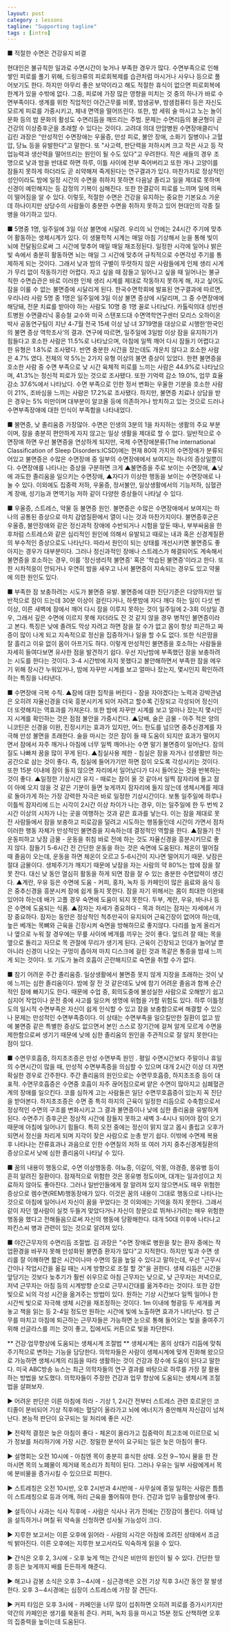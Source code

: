 ```yaml
---
layout: post
category : lessons
tagline: "Supporting tagline"
tags : [intro]
---
```


■ 적절한 수면은 건강유지 비결

현대인은 불규칙한 일과로 수면시간이 늦거나 부족한 경우가 많다.
수면부족으로 인해 쌓인 피로를 풀기 위해, 드링크류의 피로회복제를 습관처럼 마시거나 사우나 등으로 풀어보기도 한다. 하지만 아무리 좋은 보약이라고 해도 적절한 휴식이 없으면 피로회복에 한계가 있을 수밖에 없다. 그중, 피로에 가장 많은 영향을 미치는 것 중의 하나가 바로 수면부족이다.
생계를 위한 직업적인 야간근무를 비롯, 밤샘공부, 밤샘컴퓨터 등은 자신도 모르게 피로를 가중시키고, 체내 면역을 떨어뜨린다. 또한, 밤 세워 술 마시고 노는 놀이문화 등의 밤 문화의 활성도 수면리듬을 깨뜨리는 주범.
문제는 수면리듬의 불균형이 곧 건강의 이상증후군을 초래할 수 있다는 것이다.
고려대 의대 안암병원 수면장애클리닉 김린 과장은 "만성적인 수면장애는 우울증, 만성 피로, 불안 장애, 소화기 질병이나 고혈압, 당뇨 등을 유발한다"고 말한다. 또 "사고력, 판단력을 저하시켜 크고 작은 사고 등 작업능력과 생산력을 떨어뜨리는 원인이 될 수도 있다"고 우려한다.
작은 새들의 경우 조명으로 낮과 밤을 반대로 하면 하루, 이틀 사이에 전부 죽어버리고 또한 개나 고양이를 잠들지 못하게 하더라도 곧 쇠약해져 죽게된다는 연구결과가 있다. 마찬가지로 정상적인 성인이라도 밤에 일정 시간의 수면을 취하지 못하면 다음날 졸리고 일을 제대로 못하며 신경이 예민해지는 등 감정의 기복이 심해진다. 또한 한결같이 피로를 느끼며 일에 의욕이 떨어짐을 알 수 있다.
이렇듯, 적절한 수면은 건강을 유지하는 중요한 기본요소 가운데 하나이지만 상당수의 사람들이 충분한 수면을 취하지 못하고 있어 현대인의 각종 질병을 야기하고 있다.
 
■ 5명중 1명, 일주일에 3일 이상 불면에 시달려.
우리의 뇌 안에는 24시간 주기에 맞추어 활동하는 생체시계가 있다. 이 생물학적 시계는 매일 아침 기상해서 눈을 통해 빛이 뇌에 전달됨으로써 그 시간에 맞추어 매일 매일 재조정된다. 일정한 시각에 일어나 밝은 빛 속에서 충분히 활동하면 뇌는 매일 그 시간에 맞추어 규칙적으로 수면각성 주기를 통제하게 되는 것이다.
그래서 낮과 밤의 구별이 뚜렷하지 않은 사람들에게 인체 생리 시계가 무리 없이 작동하기란 어렵다. 자고 싶을 때 잠들고 일어나고 싶을 때 일어나는 불규칙한 수면습관은 바로 이러한 인체 생리 시계를 제대로 작동하지 못하게 해, 자고 싶어도 잠을 이룰 수 없는 불면증에 시달리게 된다.
한국수면학회에 발표된 연구결과에 따르면, 우리나라 사람 5명 중 1명은 일주일에 3일 이상 불면 증상에 시달리며, 그 중 수면장애에 해당돼, 전문 치료를 받아야 하는 사람도 10명 중 1명 꼴로 나타났다.
카톨릭의대 성빈센트병원 수면클리닉 홍승철 교수와 미국 스탠포드대 수면역학연구센터 모리스 오하이온 박사 공동연구팀이 지난 4-7월 전국 15세 이상 남·녀 3719명을 대상으로 시행한‘한국인의 불면 증상 역학조사’의 결과.
연구에 따르면, 일주일에 3일밤 이상 잠을 유지하기가 힘들다고 호소한 사람은 11.5%로 나타났으며, 아침에 일찍 깨어 다시 잠들기 어렵다고 한 유형은 1.8%로 조사됐다. 반면 충분한 시간을 잤는데도 개운치 않다고 호소한 사람은 4.7% 였다. 전체의 약 5%는 2가지 유형 이상의 불면 증상이 있었다.
한편 불면증을 호소한 사람 중 수면 부족으로 낮 시간 육체적 피로를 느끼는 사람은 44.9%로 나타났으며, 41.3%는 정신적 피로가 있는 것으로 조사됐다. 또한 기억력 감소 19.0%, 업무 효율 감소 37.6%에서 나타났다.
수면 부족으로 인한 정서 변화는 우울한 기분을 호소한 사람이 21%, 조바심을 느끼는 사람은 17.2%로 조사됐다.
하지만, 불면증 치료나 상담을 받은 경우는 5% 미만이며 대부분이 알코올 등에 의존하거나 방치하고 있는 것으로 드러나 수면부족장애에 대한 인식이 부족함을 나타내었다.
 
■ 불면증, 낮 졸리움증 가장많아.
수면은 인생의 3분의 1을 차지하는 생활의 주요 부분이며, 잠을 충분히 편안하게 자지 않고는 일상 생활을 제대로 할 수 없다.
일반적으로 수면장애 하면 우선 불면증을 연상하게 되지만, 국제 수면장애분류(The international Classification of Sleep Disorders:ICSD)에는 현재 80여 가지의 수면장애가 분류되어있고 불면증은 수많은 수면장애 중 일부의 수면장애에서 보여지는 하나의 증상일뿐이다.
수면장애를 나타나는 증상을 구분하면 크게 ▲불면증을 주로 보이는 수면장애, ▲낮에 과도한 졸리움을 일으키는 수면장애, ▲자다가 이상한 행동을 보이는 수면장애로 나눌 수 있다. 이외에도 집중력 저하, 우울증, 정서불안, 일상생활에서의 기능저하, 심혈관계 장애, 성기능과 면역기능 저하 같이 다양한 증상들이 나타날 수 있다.
 
■ 우울증, 스트레스, 약물 등 불면증 원인.
불면증은 수많은 수면장애에서 보여지는 하나의 공통된 증상으로 마치 감염질환에서 열이 나는 것과 마찬가지이다.
불면증후군은 우울증, 불안장애와 같은 정신과적 장애에 수반되거나 시험을 앞둔 때나, 부부싸움을 한 후처럼 스트레스와 같은 심리적인 원인에 의해서 유발되고 때로는 내과 혹은 신경계질환의 부수적인 증상으로도 나타난다. 따라서 원인이 되는 상태를 개선시키면 불면증도 좋아지는 경우가 대부분이다. 그러나 정신과적인 장애나 스트레스가 해결되어도 계속해서 불면증을 호소하는 경우, 이를 '정신생리적 불면증' 혹은 '학습된 불면증'이라고 한다. 또한 시차적응이 안되거나 우연히 밤을 새우고 나서 불면증이 지속되는 경우도 있고 약물에 의한 원인도 있다.
 
■ 부족한 잠 보충하려는 시도가 불면증 유발.
불면증에 대한 진단기준은 다양하지만 일반적으로 잠이 드는데 30분 이상이 걸린다거나, 하룻밤에 자다 깨다 하는 일이 다섯 번 이상, 이른 새벽에 잠에서 깨어 다시 잠을 이루지 못하는 것이 일주일에 2-3회 이상일 경우, 그래서 깊은 수면에 이르지 못해 자더라도 잔 것 같지 않을 경우 병적인 불면증이라고 본다. 특징은 낮에 졸려도 막상 자려고 하면 잠을 잘 수가 없고 몸이 항상 피곤하고 짜증이 많이 나게 되고 지속적으로 정신을 집중하거나 일을 할 수도 없다. 또한 식은땀을 잘 흘리고 이유 없이 몸이 아프기도 하다.
이렇게 만성적인 불면증을 호소하는 사람들을 자세히 들여다보면 유사한 점을 발견하기 쉽다. 우선 지난밤에 부족했던 잠을 보충하려는 시도를 한다는 것이다. 3-4 시간밖에 자지 못했다고 불안해하면서 부족한 잠을 메우기 위해 장시간 누워있거나, 밤에 자꾸만 시계를 보고 얼마나 잤는지, 몇시인지 확인하려하는 특징을 나타낸다.
 
■ 수면장애 극복 수칙.
▲잠에 대한 집착을 버린다 - 잠을 자야겠다는 노력과 강박관념은 오히려 자율신경을 더욱 흥분시키게 되어 자려고 할수록 긴장되고 각성되어 정신이 더 또렷해지는 역효과를 가져온다. 또한 밤에 자꾸만 시계를 보고 얼마나 잤는지 몇시인지  시계를 확인하는 것은 점점 불안을 가중시킨다.
▲담배, 술은 금물 - 아주 적은 양의 니코틴은 신경을 이완, 진정시키는 효과가 있지만, 어느 한도를 넘으면 중추신경계를 자극해 만성 불면을 초래한다. 술을 마시는 것은 잠이 들 때 도움이 되지만 효과가 떨어지면서 잠에서 자주 깨거나 아침에 너무 일찍 깨어나는 수면 말기 불면증이 일어난다. 잠의 질도 나빠져 꿈을 많이 꾸게 된다.
▲침실사용 제한 - 침실은 잠을 자거나 성생활만 하는 공간으로 삼는 것이 좋다.  즉, 침실에 들어가기만 하면 잠이 오도록 각성시키는 것이다. 또한 15분 이내에 잠이 들지 않으면 자리에서 일어났다가 다시 들어오는 것을 반복하는 것이 좋다.
▲일정한 기상시간 유지 - 때로는 잠이 올 것 같아서 일찍 잠자리에 들고 잠이 아예 오지 않을 것 같은 기분이 들면 늦게까지 잠자리에 들지 않는데 생체시계를 제대로 돌아가게 하는 가장 강력한 자극은 바로 일정한 기상시간이다. 보통 일주일에 하루나 이틀씩 잠자리에 드는 시각이 2시간 이상 차이가 나는 경우, 이는 일주일에 한 두 번씩 2시간 이상의 시차가 나는 곳을 여행하는 것과 같은 효과를 낳는다. 이는 잠을 제대로 못잔 사람들에서 잠을 보충하고 피로감을 덜려고 시도하는 행동들인데 시간이 가면서 점차 이러한 행동 자체가 만성적인 불면증을 지속하는데 결정적인 역할을 한다.
▲잠들기 전 운동피하고 낮잠 금물 - 운동을 취침 바로 전에 하는 것도 자율신경을 흥분시키므로 좋지 않다. 잠들기 5-6시간 전 간단한 운동을 하는 것은 숙면에 도움된다. 체온이 떨어질 때 졸음이 오는데, 운동을 하면 체온이 오르고 5-6시간이 지나면 떨어지기 때문. 낮잠은 절대 금물이다. 생체주기가 깨지기 때문에 낮잠을 자는 사람의 약 80%는 밤에 잠을 잘 못 잔다. 대신 낮 동안 열심히 활동을 하게 되면 잠을 잘 수 있는 충분한 수면압력이 생긴다.
▲계란, 우유 등은 수면에 도움 - 커피, 홍차, 녹차 등 카페인이 많은 음료와 음식 등은 중추신경을 흥분시켜 잠에 쉽게 들지 못한다. 잠을 자기 위해서는 몸이 최대한 이완돼 있어야 하는데 배가 고플 경우 숙면에 도움이 되지 못한다. 두부, 계란, 우유, 바나나 등은 수면에 도움되는 식품.
▲잠자는 자세가 중요하다 - 목과 허리는 잠자는 자세에서 가장 중요하다.
잠자는 동안은 정상적인 척추만곡이 유지되어 근육긴장이 없어야 하는데, 높은 베개는 목뼈와 근육을 긴장시켜 숙면을 방해하므로 좋지않다. 다리를 높게 올리거나 옆으로 누워 잘 경우에는 무릎 사이에 베개를 끼우는 것이 좋다. 엎드려 잘 때는 목을 옆으로 돌리고 자므로 목 관절에 무리가 생기게 된다. 근육이 긴장되고 인대가 늘어날 뿐 아니라 신경이 나오는 구멍이 좁아져 마치 디스크에 걸린 것과 똑같은 통증을 밤새 느끼게 되는 것이다. 또 기도가 눌려 호흡이 곤란해지므로 숙면을 취할 수가 없다.
 
■ 참기 어려운 주간 졸리움증.
일상생활에서 불면증 못지 않게 지장을 초래하는 것이 낮에 느끼는 심한 졸리움이다. 밤에 잘 잔 것 같은데도 낮에 참기 어려운 졸음과 함께 순간적인 잠에 빠지기도 한다. 때문에 수업 중, 회의도중에 불성실한 사람으로 오해받기 쉽고 심지어 작업이나 운전 중에 사고를 일으켜 생명에 위협을 가할 위험도 있다.
하루 이틀정도의 일시적 수면부족은 자신이 쉽게 인식할 수 있고 잠을 보충함으로써 해결할 수 있으나 문제는 만성적인 수면부족증이다. 이 상태는 수면부족을 일으킬만한 질환이 없고 밤에 불면증 같은 특별한 증상도 없으면서 본인 스스로 장기간에 걸쳐 알게 모르게 수면을 제한함으로써 생기기 때문에 낮에 심한 졸리움의 원인을 주관적으로 잘 알지 못한다는 점이 있다.
 
■ 수면무호흡증, 하지초조증은 만성 수면부족 원인  .
평일 수면시간보다 주말이나 휴일의 수면시간이 많을 때, 만성적 수면부족증을 의심할 수 있으며 대개 2시간 이상 더 자면 확실한 경우로 간주한다.
주간 졸리움의 원인으로는 수면무호흡증, 하지초조증 등이 대표적. 수면무호흡증은 수면중 호흡이 자주 끊어짐으로써 얕은 수면이 많아지고 심폐혈관계의 장애를 일으킨다. 코를 심하게 고는 사람들은 일단 수면무호흡증이 있는지 꼭 진단을 받아본다.
하지초조증은 수면 중 특히 하지의 근육이 일정한 리듬으로 수축함으로서 정상적인 수면의 구조를 변화시키고 그 결과 불면증이나 낮에 심한 졸리움을 유발하게 된다.
수면주기 증후군은 정상적 시간에 잠들지 못하고 새벽 3-4시나 되어야 잠이 오기 때문에 아침에 일어나기 힘들다. 특히 오전 중에는 정신이 맑지 않고 몹시 졸립고 오후가 되면서 정신을 차리게 되며 지각이 잦은 사람으로 눈총 받기 쉽다. 이밖에 수면제 복용 후 나타나는 잔류효과나 과음으로 인한 수면질의 저하 또 여러 가지 중추신경계질환의 증상으로서 낮에 심한 졸리움이 나타날 수 있다.
 
■ 꿈의 내용이 행동으로, 수면 이상행동증.
야뇨증, 이갈이, 악몽, 야경증, 몽유병 등이 흔히 알려진 질환이다. 잠재적으로 위험한 것은 몽유병 정도이며, 대개는 일과성이고 치료하지 않아도 좋아진다. 그러나 일반인들에게 잘 알려져 있지 않으면서도 매우 위험한 증상으로 렘수면(REM)행동장애가 있다. 이것은 꿈의 내용이 그대로 행동으로 나타나는 것으로 아침에 일어나서 자신이 꿈을 꾸었다는 것 이외에는 기억을 하지 못한다. 그래서 같이 자던 옆사람이 실컷 두들겨 맞았다거나 자신이 창문으로 뛰쳐나가려는 매우 위험한 행동을 했다고 전해들음으로써 자신의 행동에 당황해한다. 대개 50대 이후에 나타나고 파킨스씨 병과 관련이 있는 것으로 알려져 있다.
 
■ 야간근무자의 수면리듬 조절법.
김 과장은 "수면 장애로 병원을 찾는 환자 중에는 작업환경을 바꾸지 못해 만성화된 불면증 환자가 많다"고 지적한다. 하지만 빛과 수면 생리를 잘 이해하면 짧은 시간이나마 수면의 질을 높일 수 있다고 말하는데, 우선 "근무시간이나 작업시간을 옮길 때는 시계 방향으로 조절 할 것"을 권한다.
생체 리듬은 시간을 앞당기는 것보다 늦추기가 훨씬 쉬우므로 아침 근무자는 낮으로, 낮 근무자는 저녁으로, 저녁 근무자는 아침 등의 시계방향 순으로 근무시간대를 옮겨주라는 것이다.
또한 강한 빛으로 뇌의 각성 시간을 옮겨주는 방법이 있다. 원하는 기상 시간보다 일찍 일어나 한 시간씩 빛으로 자극해 생체 시간을 재조정하는 것이다. 1m 이내에 형광등 두 세개를 켜놓고 책을 읽는 등 2-4일 정도만 원하는 시간에 빛에 노출하면 효과가 나타난다.
밤 근무를 마치고 아침에 퇴근하는 근무자들은 가능하면 눈으로 통해 들어오는 빛을 줄여주기 위해 선글라스를 끼는 것이 좋고, 집에서도 커튼으로 빛을 차단한다.
 
**  건강·업무향상에 도움되는 생체시계 조절법 **
생체시계는 몸의 상태가 리듬에 맞춰 주기적으로 변하는 기능을 담당한다.
의학자들은 사람이 생체시계에 맞게 진화해 왔으므로 가능하면 생체시계의 리듬을 따라 생활하는 것이 건강과 장수에 도움이 된다고 말한다.
미국 ABC방송 뉴스는 최근 의학자들의 연구 결과를 바탕으로 하루를 가장 잘 활용하는 방법을 보도했다. 의학자들이 주장한 건강과 업무 향상에 도움되는 생체시계 조절법을 살펴보자.

▶ 어려운 판단은 이른 아침에 하라 - 기상 1, 2시간 전부터 스트레스 관련 호르몬인 코티졸이 분비되어 기상 직후에는 혈당이 올라가고 뇌에 에너지가 충만해져 자신감이 넘쳐난다. 본능적 판단이 요구되는 일 처리에 좋은 시간.

▶ 전략적 결정은 늦은 아침이 좋다 - 체온이 올라가고 집중력이 최고조에 이르므로 뇌가 정보를 처리하기에 가장 시간. 정밀한 분석이 요구되는 일은 늦은 아침이 좋다.

▶ 설명회는 오전 10시에 - 아침엔 목이 충분히 휴식한 상태. 오전 9∼10시 물을 한 잔 마시면 목의 노폐물이 제거돼 목소리가 최적이 된다. 그러나 우유는 일부 사람에게서 목에 분비물을 증가시킬 수 있으므로 피한다.

▶ 스트레칭은 오전 10시반, 오후 2시반과 4시반에 - 사무실에 종일 일하는 사람은 틈틈이 스트레칭으로 등과 어깨, 허리 근육을 풀어줘야 한다. 건강과 업무 능률향상에 좋다.

▶ 설득이나 사과는 식사 직후에 - 사람은 식사나 귀가 전에는 긴장감이 풀린다. 이때 남을 설득하거나 며칠 뒤 약속을 신청하면 성사될 가능성이 크다.

▶ 지루한 보고서는 이른 오후에 읽어라 - 사람의 시각은 아침에 흐려진 상태에서 조금씩 밝아진다. 이른 오후에는 지루한 보고서라도 익숙하게 읽을 수 있다.

▶ 간식은 오후 2, 3시에 - 오후 늦게 먹는 간식은 비만의 원인이 될 수 있다.
간단한 땅콩 등은 늦게까지 배를 든든하게 해준다.

▶ 해고나 감봉 소식은 오후 3∼4시에 - 심근경색은 오전 기상 직후 3시간 동안 잘 발생한다. 오후 3∼4시경에는 심장이 스트레스에 가장 잘 견딘다.

▶ 커피 타임은 오후 3시에 - 카페인을 너무 많이 섭취하면 오히려 피로를 증가시키지만 약간의 카페인은 생기를 북돋워 준다. 커피, 녹차 등을 마시고 15분 정도 산책하면 오후의 집중력을 높이는데 도움된다.
 
